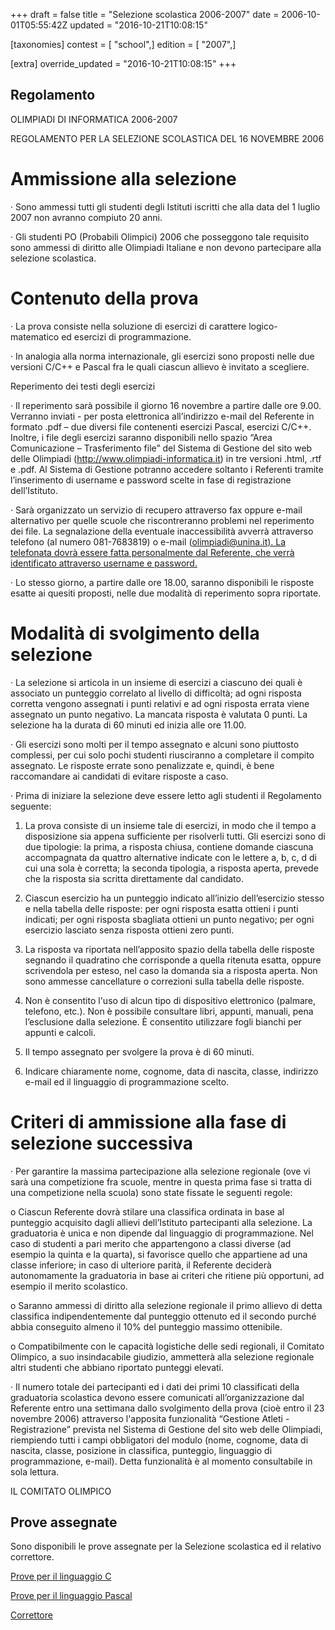 +++
draft = false
title = "Selezione scolastica 2006-2007"
date = 2006-10-01T05:55:42Z
updated = "2016-10-21T10:08:15"

[taxonomies]
contest = [ "school",]
edition = [ "2007",]

[extra]
override_updated = "2016-10-21T10:08:15"
+++
## Regolamento

OLIMPIADI DI INFORMATICA 2006-2007

REGOLAMENTO PER LA SELEZIONE SCOLASTICA DEL 16 NOVEMBRE 2006

# Ammissione alla selezione

· Sono ammessi tutti gli studenti degli Istituti iscritti che alla data del 1 luglio 2007 non avranno compiuto 20 anni.

· Gli studenti PO (Probabili Olimpici) 2006 che posseggono tale requisito sono ammessi di diritto alle Olimpiadi Italiane e non devono partecipare alla selezione scolastica.

# Contenuto della prova

· La prova consiste nella soluzione di esercizi di carattere logico-matematico ed esercizi di programmazione.

· In analogia alla norma internazionale, gli esercizi sono proposti nelle due versioni C/C++ e Pascal fra le quali ciascun allievo è invitato a scegliere.

Reperimento dei testi degli esercizi

· Il reperimento sarà possibile il giorno 16 novembre a partire dalle ore 9.00. Verranno inviati - per posta elettronica all’indirizzo e-mail del Referente in formato .pdf – due diversi file contenenti esercizi Pascal, esercizi C/C++. Inoltre, i file degli esercizi saranno disponibili nello spazio “Area Comunicazione – Trasferimento file” del Sistema di Gestione del sito web delle Olimpiadi (http://www.olimpiadi-informatica.it) in tre versioni .html, .rtf e .pdf. Al Sistema di Gestione potranno accedere soltanto i Referenti tramite l’inserimento di username e password scelte in fase di registrazione dell’Istituto.

· Sarà organizzato un servizio di recupero attraverso fax oppure e-mail alternativo per quelle scuole che riscontreranno problemi nel reperimento dei file. La segnalazione della eventuale inaccessibilità avverrà attraverso telefono (al numero 081-7683819) o e-mail (olimpiadi@unina.it[). La telefonata dovrà essere fatta personalmente dal Referente, che verrà identificato attraverso username e password.](mailto:olimpiadi@unina.it)

· Lo stesso giorno, a partire dalle ore 18.00, saranno disponibili le risposte esatte ai quesiti proposti, nelle due modalità di reperimento sopra riportate.

# Modalità di svolgimento della selezione

· La selezione si articola in un insieme di esercizi a ciascuno dei quali è associato un punteggio correlato al livello di difficoltà; ad ogni risposta corretta vengono assegnati i punti relativi e ad ogni risposta errata viene assegnato un punto negativo. La mancata risposta è valutata 0 punti. La selezione ha la durata di 60 minuti ed inizia alle ore 11.00.

· Gli esercizi sono molti per il tempo assegnato e alcuni sono piuttosto complessi, per cui solo pochi studenti riusciranno a completare il compito assegnato. Le risposte errate sono penalizzate e, quindi, è bene raccomandare ai candidati di evitare risposte a caso.

· Prima di iniziare la selezione deve essere letto agli studenti il Regolamento seguente:

1. La prova consiste di un insieme tale di esercizi, in modo che il tempo a disposizione sia appena sufficiente per risolverli tutti. Gli esercizi sono di due tipologie: la prima, a risposta chiusa, contiene domande ciascuna accompagnata da quattro alternative indicate con le lettere a, b, c, d di cui una sola è corretta; la seconda tipologia, a risposta aperta, prevede che la risposta sia scritta direttamente dal candidato.

2. Ciascun esercizio ha un punteggio indicato all’inizio dell’esercizio stesso e nella tabella delle risposte: per ogni risposta esatta ottieni i punti indicati; per ogni risposta sbagliata ottieni un punto negativo; per ogni esercizio lasciato senza risposta ottieni zero punti.

3. La risposta va riportata nell’apposito spazio della tabella delle risposte segnando il quadratino che corrisponde a quella ritenuta esatta, oppure scrivendola per esteso, nel caso la domanda sia a risposta aperta. Non sono ammesse cancellature o correzioni sulla tabella delle risposte.

4. Non è consentito l'uso di alcun tipo di dispositivo elettronico (palmare, telefono, etc.). Non è possibile consultare libri, appunti, manuali, pena l’esclusione dalla selezione. È consentito utilizzare fogli bianchi per appunti e calcoli.

5. Il tempo assegnato per svolgere la prova è di 60 minuti.

6. Indicare chiaramente nome, cognome, data di nascita, classe, indirizzo e-mail ed il linguaggio di programmazione scelto.

# Criteri di ammissione alla fase di selezione successiva

· Per garantire la massima partecipazione alla selezione regionale (ove vi sarà una competizione fra scuole, mentre in questa prima fase si tratta di una competizione nella scuola) sono state fissate le seguenti regole:

o Ciascun Referente dovrà stilare una classifica ordinata in base al punteggio acquisito dagli allievi dell’Istituto partecipanti alla selezione. La graduatoria è unica e non dipende dal linguaggio di programmazione. Nel caso di studenti a pari merito che appartengono a classi diverse (ad esempio la quinta e la quarta), si favorisce quello che appartiene ad una classe inferiore; in caso di ulteriore parità, il Referente deciderà autonomamente la graduatoria in base ai criteri che ritiene più opportuni, ad esempio il merito scolastico.

o Saranno ammessi di diritto alla selezione regionale il primo allievo di detta classifica indipendentemente dal punteggio ottenuto ed il secondo purché abbia conseguito almeno il 10% del punteggio massimo ottenibile.

o Compatibilmente con le capacità logistiche delle sedi regionali, il Comitato Olimpico, a suo insindacabile giudizio, ammetterà alla selezione regionale altri studenti che abbiano riportato punteggi elevati.

· Il numero totale dei partecipanti ed i dati dei primi 10 classificati della graduatoria scolastica devono essere comunicati all’organizzazione dal Referente entro una settimana dallo svolgimento della prova (cioè entro il 23 novembre 2006) attraverso l'apposita funzionalità “Gestione Atleti - Registrazione” prevista nel Sistema di Gestione del sito web delle Olimpiadi, riempiendo tutti i campi obbligatori del modulo (nome, cognome, data di nascita, classe, posizione in classifica, punteggio, linguaggio di programmazione, e-mail). Detta funzionalità è al momento consultabile in sola lettura.

IL COMITATO OLIMPICO

## Prove assegnate

Sono disponibili le prove assegnate per la Selezione scolastica ed il relativo correttore.

[Prove per il linguaggio C](/oldsite/83/Selezione_Scolastica_C.pdf)

[Prove per il linguaggio Pascal](/oldsite/83/Selezione_Scolastica_Pascal.pdf)

[Correttore](/oldsite/83/Selezione_Scolastica_Risposte.pdf)

